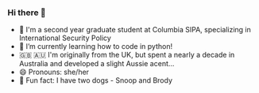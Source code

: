 ### Hi there 👋
- 🗽 I'm a second year graduate student at Columbia SIPA, specializing in International Security Policy
- 🌱 I’m currently learning how to code in python!
- 🇬🇧 🇦🇺 I'm originally from the UK, but spent a nearly a decade in Australia and developed a slight Aussie acent...
- 😄 Pronouns: she/her
- 🐾 Fun fact: I have two dogs - Snoop and Brody


